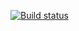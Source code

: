 [![Build status](https://ci.appveyor.com/api/projects/status/b8d2oer8790u0jt7/branch/main?svg=true)](https://ci.appveyor.com/project/ryuchihoon/appveyor-macos-test/branch/main)

